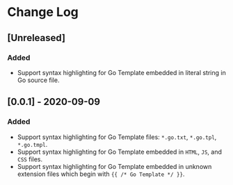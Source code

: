 # Change Log

## [Unreleased]
### Added
- Support syntax highlighting for Go Template embedded in literal string in Go source file.

## [0.0.1] - 2020-09-09
### Added
- Support syntax highlighting for Go Template files: `*.go.txt`, `*.go.tpl`, `*.go.tmpl`.
- Support syntax highlighting for Go Template embedded in `HTML`, `JS`, and `CSS` files.
- Support syntax highlighting for Go Template embedded in unknown extension files which begin with `{{ /* Go Template */ }}`.
